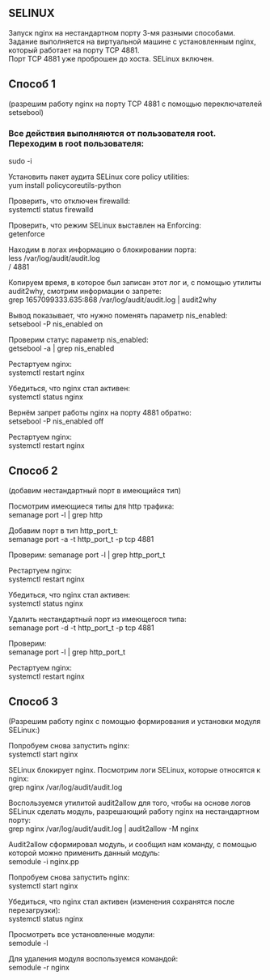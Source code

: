 ## SELINUX
Запуск nginx на нестандартном порту 3-мя разными способами.  
Задание выполняется на виртуальной машине с установленным nginx, который работает на порту TCP 4881.  
Порт TCP 4881 уже проброшен до хоста. SELinux включен.

## Способ 1
(разрешим работу nginx на порту TCP 4881 c помощью переключателей setsebool)

### Все действия выполняются от пользователя root. Переходим в root пользователя:  
sudo -i
  
Установить пакет аудита SELinux core policy utilities:  
yum install policycoreutils-python
  
Проверить, что отключен firewalld:  
systemctl status firewalld
  
Проверить, что режим  SELinux выставлен на Enforcing:  
getenforce
  
Находим в логах информацию о блокировании порта:  
less /var/log/audit/audit.log  
/ 4881
  
Копируем время, в которое был записан этот лог и, с помощью утилиты audit2why, смотрим информации о запрете:  
grep 1657099333.635:868 /var/log/audit/audit.log | audit2why
  
Вывод показывает, что нужно поменять параметр nis_enabled:  
setsebool -P nis_enabled on
  
Проверим статус параметр nis_enabled:  
getsebool -a | grep nis_enabled
  
Рестартуем nginx:  
systemctl restart nginx  
  
Убедиться, что nginx стал активен:  
systemctl status nginx
  
Вернём запрет работы nginx на порту 4881 обратно:  
setsebool -P nis_enabled off
  
Рестартуем nginx:  
systemctl restart nginx  
  
  
## Способ 2
(добавим нестандартный порт в имеющийся тип)  
  
Посмотрим имеющиеся типы для http трафика:  
semanage port -l | grep http
  
Добавим порт в тип http_port_t:  
semanage port -a -t http_port_t -p tcp 4881
  
Проверим:
semanage port -l | grep http_port_t  

Рестартуем nginx:  
systemctl restart nginx  

Убедиться, что nginx стал активен:  
systemctl status nginx  

Удалить нестандартный порт из имеющегося типа:  
semanage port -d -t http_port_t -p tcp 4881  

Проверим:  
semanage port -l | grep http_port_t  

Рестартуем nginx:  
systemctl restart nginx  
  
  
## Способ 3 
(Разрешим работу nginx c помощью формирования и установки модуля SELinux:)  
  
Попробуем снова запустить nginx:  
systemctl start nginx  

SELinux блокирует nginx. Посмотрим логи SELinux, которые относятся к nginx:  
grep nginx /var/log/audit/audit.log  

Воспользуемся утилитой audit2allow для того, чтобы на основе логов SELinux сделать модуль, разрешающий работу nginx на нестандартном порту:  
grep nginx /var/log/audit/audit.log | audit2allow -M nginx  

Audit2allow сформировал модуль, и сообщил нам команду, с помощью которой можно применить данный модуль:  
semodule -i nginx.pp  

Попробуем снова запустить nginx:  
systemctl start nginx  

Убедиться, что nginx стал активен (изменения сохранятся после перезагрузки):  
systemctl status nginx  
  
Просмотреть все установленные модули:  
semodule -l  
  
Для удаления модуля воспользуемся командой:  
semodule -r nginx 
